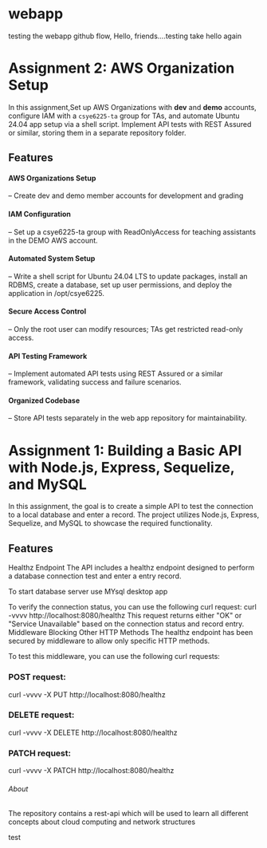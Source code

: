 # webapp

testing the webapp github flow,
Hello, friends....testing take hello again
# Assignment 2: AWS Organization Setup

In this assignment,Set up AWS Organizations with **dev** and **demo** accounts, configure IAM with a `csye6225-ta` group for TAs, and automate Ubuntu 24.04 app setup via a shell script. Implement API tests with REST Assured or similar, storing them in a separate repository folder.

## Features

#### AWS Organizations Setup 
– Create dev and demo member accounts for development and grading

#### IAM Configuration
– Set up a csye6225-ta group with ReadOnlyAccess for teaching assistants in the DEMO AWS account.

#### Automated System Setup
– Write a shell script for Ubuntu 24.04 LTS to update packages, install an RDBMS, create a database, set up user permissions, and deploy the application in /opt/csye6225.

#### Secure Access Control
– Only the root user can modify resources; TAs get restricted read-only access.

#### API Testing Framework
– Implement automated API tests using REST Assured or a similar framework, validating success and failure scenarios.

#### Organized Codebase
– Store API tests separately in the web app repository for maintainability.

# Assignment 1: Building a Basic API with Node.js, Express, Sequelize, and MySQL
In this assignment, the goal is to create a simple API to test the connection to a local database and enter a record. The project utilizes Node.js, Express, Sequelize, and MySQL to showcase the required functionality.

## Features
Healthz Endpoint
The API includes a healthz endpoint designed to perform a database connection test and enter a entry record.

To start database server use MYsql desktop app 

To verify the connection status, you can use the following curl request:
curl -vvvv http://localhost:8080/healthz
This request returns either "OK" or "Service Unavailable" based on the connection status and record entry.
Middleware Blocking Other HTTP Methods
The healthz endpoint has been secured by middleware to allow only specific HTTP methods.

To test this middleware, you can use the following curl requests:

### POST request:
curl -vvvv -X PUT http://localhost:8080/healthz

### DELETE request:
curl -vvvv -X DELETE http://localhost:8080/healthz

### PATCH request:
curl -vvvv -X PATCH http://localhost:8080/healthz

###### About
The repository contains a rest-api which will be used to learn all different concepts about cloud computing and network structures

test
